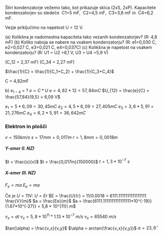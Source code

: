 Štiri kondenzatorje vežemo tako, kot prikazuje skica (2xS, 2xP). Kapacitete kondenzatorjev so sledeče 
C1=5 mF, 
C2=4,5 mF, 
C3=3,6 mF in 
C4=6,2 mF. 
  
Vezje priključimo na napetost
U = 12 V.
  
(a) Kolikšna je nadomestna kapaciteta tako vezanih kondenzatorjev? (R: 4,8 mF)
(b) Koliko naboja se nabere na vsakem kondenzatorju? (R: e1=0,030 C, e2=0,027 C, e3=0,021 C, e4=0,037C)
(c) Kolikšna je napetost na vsakem kondenzatorju? (R: U1 = U2 =6,1 V, U3 = U4 =5,9 V)




(C_12 = 2,37 mF)
(C_34 = 2,27 mF)

$\frac{1}{C} = \frac{1}{C_1+C_2} + \frac{1}{C_3+C_4}$

C = 4,82mF

  

b) 
$e_{1-4}$ = ?
$e = C*U$
$e = 4,82 * 12 = 57,84 mC$
$U_{12} = \frac{e}{C} = \frac{57,84}{9,5} = 6,09 V$

$e_1 = 5*6,09= 30,45 mC$
$e_2 = 4,5*6,09= 27,405 mC$
$e_3 = 3,6*5,91= 21,276 mC$
$e_4 = 6,2*5,91 = 36,642 mC$
### Elektron in plošči
$v = 150 km / s$
$s = 17mm = 0,017 m$
$r = 1,8mm = 0,0018 m$
##### Y-smer (I. NZ)
$t = \frac{s}{v}$
$t = \frac{0,017m}{150000}$
$t = 1,3*10^{-7}\ s$
##### X-smer (II. NZ)
$F_e=ma$
$E_e=ma$

Če je $U=11V$:
$U=Er$
$E = \frac{U}{r} = 11/0.0018 = 6111.1111111111111111 \frac{V}{m}$
$a = \frac{Ee}{m}$
$a = \frac{6111.1111111111111111*10^{-19}}{1.67*10^{-27}} = 5,8 * 10^{11}\ m$

$v_x = at$
$v_x = 5,8 * 10^{11}*1.13*10^{-7}\ m/s$
$v_x = 65540\ m/s$

$tan(\alpha) = \frac{v_x}{v_y}$
$\alpha = arctan(\frac{v_x}{v_y})$
$\alpha = 23,6^\circ$

